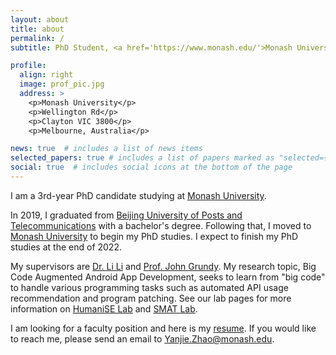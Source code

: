 ```yaml
---
layout: about
title: about
permalink: /
subtitle: PhD Student, <a href='https://www.monash.edu/'>Monash University</a>, Melbourne, Australia.

profile:
  align: right
  image: prof_pic.jpg
  address: >
    <p>Monash University</p>
    <p>Wellington Rd</p>
    <p>Clayton VIC 3800</p>
    <p>Melbourne, Australia</p>

news: true  # includes a list of news items
selected_papers: true # includes a list of papers marked as "selected={true}"
social: true  # includes social icons at the bottom of the page
---
```


I am a 3rd-year PhD candidate studying at <a href='https://www.monash.edu/'>Monash University</a>. 

In 2019, I graduated from <a href='https://www.bupt.edu.cn/'>Beijing University of Posts and Telecommunications</a> with a bachelor's degree. Following that, I moved to <a href='https://www.monash.edu/'>Monash University</a> to begin my PhD studies. I expect to finish my PhD studies at the end of 2022.


My supervisors are <a href='http://lilicoding.github.io/'>Dr. Li Li</a> and <a href='https://sites.google.com/site/johncgrundy/'>Prof. John Grundy</a>. 
My research topic, Big Code Augmented Android App Development, seeks to learn from "big code" to handle various programming tasks such as automated API usage recommendation and program patching. See our lab pages for more information on <a href='https://www.monash.edu/it/humanise-lab'>HumaniSE Lab</a> and <a href='https://github.com/SMAT-Lab'>SMAT Lab</a>.


I am looking for a faculty position and here is my <a href='../assets/pdf/Yanjie_Zhao_newCV.pdf'>resume</a>. If you would like to reach me, please send an email to <a href="#">Yanjie.Zhao@monash.edu</a>.


<!-- Write your biography here. Tell the world about yourself. Link to your favorite [subreddit](http://reddit.com). You can put a picture in, too. The code is already in, just name your picture `prof_pic.jpg` and put it in the `img/` folder.

Put your address / P.O. box / other info right below your picture. You can also disable any these elements by editing `profile` property of the YAML header of your `_pages/about.md`. Edit `_bibliography/papers.bib` and Jekyll will render your [publications page](/al-folio/publications/) automatically.

Link to your social media connections, too. This theme is set up to use [Font Awesome icons](http://fortawesome.github.io/Font-Awesome/) and [Academicons](https://jpswalsh.github.io/academicons/), like the ones below. Add your Facebook, Twitter, LinkedIn, Google Scholar, or just disable all of them.
 -->